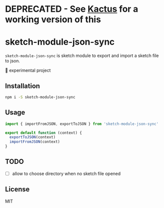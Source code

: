 # DEPRECATED - See [Kactus](https://github.com/kactus-io/kactus) for a working version of this


# sketch-module-json-sync

`sketch-module-json-sync` is sketch module to export and import a sketch file to json.

:baby_chick: experimental project

## Installation

```sh
npm i -S sketch-module-json-sync
```

## Usage

```js
import { importFromJSON, exportToJSON } from 'sketch-module-json-sync'

export default function (context) {
  exportToJSON(context)
  importFromJSON(context)
}
```

## TODO

- [ ] allow to choose directory when no sketch file opened

## License
MIT
